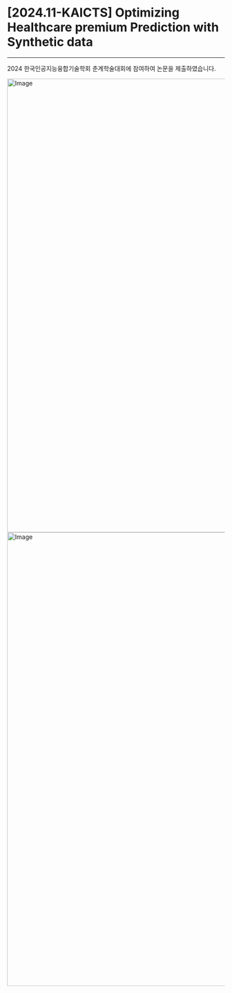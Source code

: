 # [2024.11-KAICTS] Optimizing Healthcare premium Prediction with Synthetic data

---

2024 한국인공지능융합기술학회 춘계학술대회에 참여하여 논문을 제출하였습니다.

<img width="744" height="1052" alt="Image" src="https://github.com/user-attachments/assets/73525ffc-9abb-4e80-b55d-c33b0cc8d675" />
<img width="744" height="1052" alt="Image" src="https://github.com/user-attachments/assets/f388124f-de23-4643-8b2d-b0340bc88b80" />

